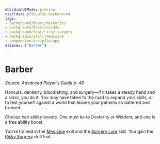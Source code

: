 ```yaml
---
obsidianUIMode: preview
cssclass: pf2e,pf2e-background
tags:
- background/boost/dexterity
- background/boost/wisdom
- background/feat/risky-surgery
- background/skill/medicine
- compendium/src/pf2e/apg
aliases: ["Barber"]
---
```

# Barber
*Source: Advanced Player's Guide p. 48*  

Haircuts, dentistry, bloodletting, and surgery—if it takes a steady hand and a razor, you do it. You may have taken to the road to expand your skills, or to test yourself against a world that leaves your patients so battered and bruised.

Choose two ability boosts. One must be to Dexterity or Wisdom, and one is a free ability boost.

You're trained in the [Medicine](../../skills.md#Medicine) skill and the [Surgery Lore](../../skills.md#Lore) skill. You gain the [Risky Surgery](../../feats/risky-surgery-apg.md) skill feat.